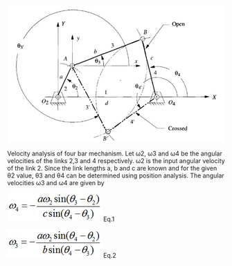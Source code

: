 

![img1](./images/acce1.png)
<p>Velocity analysis of four bar mechanism.
Let ω2, ω3 and ω4 be the angular velocities of the links 2,3 and 4 respectively.
ω2 is the input angular velocity of the link 2. Since the link lengths a, b and c are known and for the given
θ2 value, θ3 and θ4 can be determined using position analysis. The
angular velocities ω3 and ω4 are given by</p>

![img2](./images/exp2/eqn1.jpg) Eq.1

![img3](./images/exp2/eqn2.jpg) Eq.2

